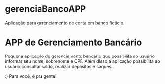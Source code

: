 # gerenciaBancoAPP
Aplicação para gerenciamento de conta em banco fictício.

# APP de Gerenciamento Bancário

Pequena aplicação de gerenciamento bancário que possibilita ao usuário informar seu nome, sobrenome e CPF. Além disso,a aplicação possibilita ao usuário consultar saldo, realizar depositos e saques.

:) Para você, é pra gente!
